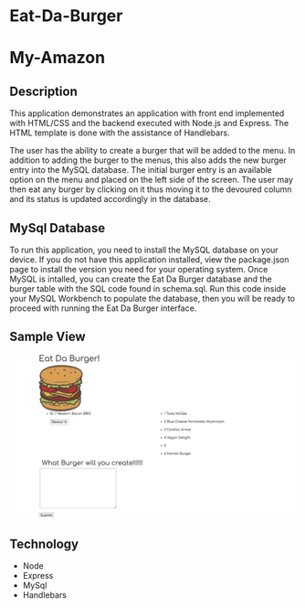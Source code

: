 # Eat-Da-Burger
# My-Amazon


## Description
This application demonstrates an application with front end implemented with HTML/CSS and the backend executed with Node.js and Express. The HTML template is done with the assistance of Handlebars.

The user has the ability to create a burger that will be added to the menu. In addition to adding the burger to the menus, this also adds the new burger entry into the MySQL database. The initial burger entry is an available option on the menu and placed on the left side of the screen. The user may then eat any burger by clicking on it thus moving it to the devoured column and its status is updated accordingly in the database.


## MySql Database 
To run this application, you need to install the MySQL database on your device. If you do not have this application installed, view the package.json page to install the version you need for your operating system. Once MySQL is intalled, you can create the Eat Da Burger database and the burger table with the SQL code found in schema.sql. Run this code inside your MySQL Workbench to populate the database, then you will be ready to proceed with running the Eat Da Burger interface.

## Sample View

![Eat Da Burger Screenshot](/public/assets/images/screenshot.png)


## Technology

+ Node
+ Express
+ MySql
+ Handlebars